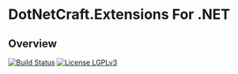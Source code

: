 DotNetCraft.Extensions For .NET
==========

## Overview

[![Build Status](https://travis-ci.org/DotNetCraft/DotNetCraft.Extensions.svg?branch=master)](https://travis-ci.org/DotNetCraft/DotNetCraft.Extensions) [![License LGPLv3](https://img.shields.io/badge/license-LGPLv3-green.svg)](http://www.gnu.org/licenses/lgpl-3.0.html)